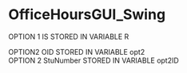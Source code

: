 # OfficeHoursGUI_Swing
OPTION 1 IS STORED IN VARIABLE R



OPTION2 OID STORED IN VARIABLE opt2                 		          
OPTION 2 StuNumber STORED IN VARIABLE opt2ID
